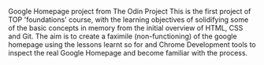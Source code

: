 Google Homepage project from The Odin Project
This is the first project of TOP 'foundations' course, with the learning objectives of solidifying some of the basic concepts in memory from the initial overview of HTML, CSS and Git. 
The aim is to create a faximile (non-functioning) of the google homepage using the lessons learnt so for and Chrome Development tools to inspect the real Google Homepage and become familiar with the process.